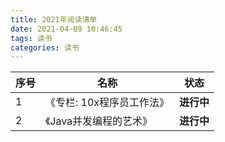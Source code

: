 ```yaml
---
title: 2021年阅读清单
date: 2021-04-09 10:46:45
tags: 读书
categories: 读书
---
```

| 序号 | 名称                      | 状态       |
| ---- | ------------------------- | ---------- |
| 1    | 《专栏: 10x程序员工作法》 | **进行中** |
| 2    | 《Java并发编程的艺术》    | **进行中** |

